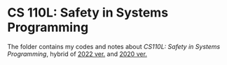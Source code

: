 # CS 110L: Safety in Systems Programming

The folder contains my codes and notes about *CS110L: Safety in Systems Programming*, hybrid of [2022 ver.](https://web.stanford.edu/class/cs110l/) and [2020 ver.](https://reberhardt.com/cs110l/spring-2020/)


